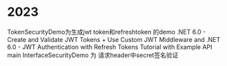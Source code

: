 # 2023
TokenSecurityDemo为生成jwt token和refreshtoken 的demo
.NET 6.0 - Create and Validate JWT Tokens + Use Custom JWT Middleware
and
.NET 6.0 - JWT Authentication with Refresh Tokens Tutorial with Example API
 main
InterfaceSecurityDemo 为 请求header中secret签名验证

